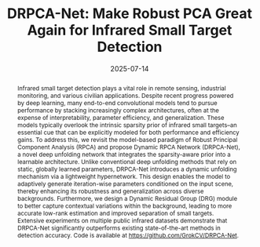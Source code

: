 ---
title: "DRPCA-Net: Make Robust PCA Great Again for Infrared Small Target Detection"

authors:
- Zihao Xiong
- Fei Zhou
- Fengyi Wu
- Shuai Yuan
- Maixia Fu
- Zhenming Peng
- Jian Yang
- admin

author_notes:
- 
- 
- 
- 
- Corresponding Author
- 
- 
- Corresponding Author

date: "2025-07-14"

publication_types: ["article-journal"]

publication: "*IEEE Transactions on Geoscience and Remote Sensing*, vol. 63, pp. 1–16, 2025"
# publication_short: "IEEE TGRS"
pages: "1-16"
publisher: "IEEE"
doi: "10.1109/TGRS.2025.3588392"

abstract: |
  Infrared small target detection plays a vital role in remote sensing, industrial monitoring, and various civilian applications. Despite recent progress powered by deep learning, many end-to-end convolutional models tend to pursue performance by stacking increasingly complex architectures, often at the expense of interpretability, parameter efficiency, and generalization. These models typically overlook the intrinsic sparsity prior of infrared small targets–an essential cue that can be explicitly modeled for both performance and efficiency gains. To address this, we revisit the model-based paradigm of Robust Principal Component Analysis (RPCA) and propose Dynamic RPCA Network (DRPCA-Net), a novel deep unfolding network that integrates the sparsity-aware prior into a learnable architecture. Unlike conventional deep unfolding methods that rely on static, globally learned parameters, DRPCA-Net introduces a dynamic unfolding mechanism via a lightweight hypernetwork. This design enables the model to adaptively generate iteration-wise parameters conditioned on the input scene, thereby enhancing its robustness and generalization across diverse backgrounds. Furthermore, we design a Dynamic Residual Group (DRG) module to better capture contextual variations within the background, leading to more accurate low-rank estimation and improved separation of small targets. Extensive experiments on multiple public infrared datasets demonstrate that DRPCA-Net significantly outperforms existing state-of-the-art methods in detection accuracy. Code is available at https://github.com/GrokCV/DRPCA-Net.

summary: This paper proposes DRPCA-Net, a dynamic deep unfolding network for infrared small target detection, integrating sparsity-aware priors and dynamic parameter generation for robust performance.

tags:
- Infrared Small Target Detection
- RPCA
- Deep Learning
- DRPCA-Net
- Robustness

featured: false

url_pdf: "https://arxiv.org/pdf/2507.09541"
url_code: "https://github.com/GrokCV/DRPCA-Net"
url_dataset: ""
url_poster: ""
url_project: ""
url_slides: ""
url_source: ""
url_video: ""
url_cn_pdf: ""
url_cn_blog: ""
url_cn_video: ""

image:
  preview_only: false
--- 
